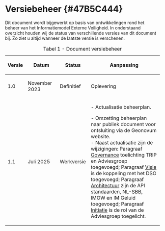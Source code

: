 # Versiebeheer {#47B5C444}
Dit document wordt bijgewerkt op basis van ontwikkelingen rond het beheer van het Informatiemodel Externe Veiligheid. In onderstaand overzicht houden wij de status van verschillende versies van dit document bij. Zo ziet u altijd wanneer de laatste versie is verschenen. 
<table style='width: 100%;'><caption>Tabel 1 - Document versiebeheer</caption>
<colgroup><col id='col1' style='width: 9.801876955161628%;'>
<col id='col2' style='width: 21.3532614992469%;'>
<col id='col3' style='width: 14.772332290580465%;'>
<col id='col4' style='width: 54.072529255011005%;'>
</colgroup>
<thead><tr><th class='left'><p id='2BB7218D'><b>Versie</b></p></th>
<th class='left'><p id='2B8EDE10'><b>Datum</b></p></th>
<th class='left'><p id='22E9DC5D'><b>Status</b></p></th>
<th class='left'><p id='00B79961'><b>Aanpassing</b></p></th>
</tr></thead>
<tbody><tr><td class='left'><p id='43D756B8'>1.0</p></td>
<td class='left'><p id='3726B6C9'>November 2023</p></td>
<td class='left'><p id='633F0865'>Definitief</p></td>
<td class='left'><p id='0432008F'>Oplevering</p></td>
</tr>
<tr><td class='left'><p id='6A555544'>1.1</p></td>
<td class='left'><p id='66B4F1D6'>Juli 2025</p></td>
<td class='left'><p id='46AE7A4E'>Werkversie</p></td>
<td class='left'><p id='17D74612'>- Actualisatie beheerplan.</p><p id='2E96DAD4'>- Omzetting beheerplan naar publiek document voor ontsluiting via de Geonovum website.   <br/>
- Naast actualisatie zijn de wijzigingen: Paragraaf <a href='#3F808C16'>Governance</a> toelichting TRIP en Adviesgroep toegevoegd; Paragraaf <a href='#70DDEAA4'>Visie</a> is de koppeling met het DSO toegevoegd; Paragraaf <a href='#30830BA9'>Architectuur</a> zijn de API standaarden, NL-SBB, IMOW en IM Geluid toegevoegd; Paragraaf <a href='#741CFF7D'>Initiatie</a> is de rol van de Adviesgroep toegelicht. </p></td>
</tr>
</tbody>
</table>
